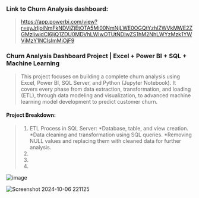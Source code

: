 ### Link to Churn Analysis dashboard:
> https://app.powerbi.com/view?r=eyJrIjoiNmFkNDViZjEtOTA5Mi00NmNjLWE0OGQtYzhlZWVkMWE2ZGMzIiwidCI6IjQ1ZDU0MDVhLWIwOTUtNDIwZS1hM2NhLWYzMzk1YWViMzY1NCIsImMiOjF9

### Churn Analysis Dashboard Project | Excel + Power BI + SQL + Machine Learning
> This project focuses on building a complete churn analysis using Excel, Power BI, SQL Server, and Python (Jupyter Notebook). It covers every phase from data extraction, transformation, and loading (ETL), through data modeling and visualization, to advanced machine learning model development to predict customer churn.

#### Project Breakdown:
> 1. ETL Process in SQL Server:
>    *Database, table, and view creation.
>    *Data cleaning and transformation using SQL queries.
>    *Removing NULL values and replacing them with cleaned data for further analysis.
> 2.
> 4.  
> 5.  

![image](https://github.com/user-attachments/assets/574c4cad-17c1-45f9-bfb7-1faf0f265abf)

![Screenshot 2024-10-06 221125](https://github.com/user-attachments/assets/6fc55a3d-7642-4743-987e-f7badcf5b621)
